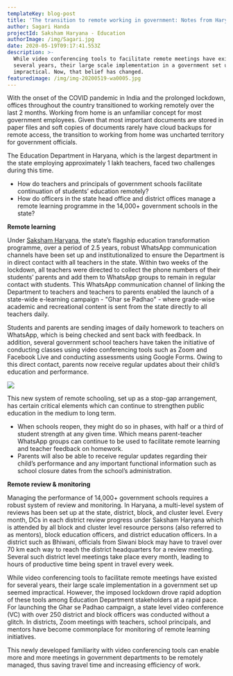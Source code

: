 ```yaml
---
templateKey: blog-post
title: 'The transition to remote working in government: Notes from Haryana'
author: Sagari Handa
projectId: Saksham Haryana - Education
authorImage: /img/Sagari.jpg
date: 2020-05-19T09:17:41.553Z
description: >-
  While video conferencing tools to facilitate remote meetings have existed for
  several years, their large scale implementation in a government set up seemed
  impractical. Now, that belief has changed. 
featuredimage: /img/img-20200519-wa0005.jpg
---
```

With the onset of the COVID pandemic in India and the prolonged lockdown, offices throughout the country transitioned to working remotely over the last 2 months. Working from home is an unfamiliar concept for most government employees. Given that most important documents are stored in paper files and soft copies of documents rarely have cloud backups for remote access, the transition to working from home was uncharted territory for government officials. 

The Education Department in Haryana, which is the largest department in the state employing approximately 1 lakh teachers, faced two challenges during this time.

* How do teachers and principals of government schools facilitate continuation of students’ education remotely?
* How do officers in the state head office and district offices manage a remote learning programme in the 14,000+ government schools in the state?

**Remote learning**

Under [Saksham Haryana](https://www.samagragovernance.in/project/saksham-education/), the state’s flagship education transformation programme, over a period of 2.5 years, robust WhatsApp communication channels have been set up and institutionalized to ensure the Department is in direct contact with all teachers in the state. Within two weeks of the lockdown, all teachers were directed to collect the phone numbers of their students’ parents and add them to WhatsApp groups to remain in regular contact with students. This WhatsApp communication channel of linking the Department to teachers and teachers to parents enabled the launch of a state-wide e-learning campaign - "Ghar se Padhao" - where grade-wise academic and recreational content is sent from the state directly to all teachers daily. 

Students and parents are sending images of daily homework to teachers on WhatsApp, which is being checked and sent back with feedback. In addition, several government school teachers have taken the initiative of conducting classes using video conferencing tools such as Zoom and Facebook Live and conducting assessments using Google Forms. Owing to this direct contact, parents now receive regular updates about their child’s education and performance. 

![](/img/sagari-blog_small.png)

This new system of remote schooling, set up as a stop-gap arrangement, has certain critical elements which can continue to strengthen public education in the medium to long term. 

* When schools reopen, they might do so in phases, with half or a third of student strength at any given time. Which means parent-teacher WhatsApp groups can continue to be used to facilitate remote learning and teacher feedback on homework. 
* Parents will also be able to receive regular updates regarding their child’s performance and any important functional information such as school closure dates  from the school’s administration.

**Remote review & monitoring**

Managing the performance of 14,000+ government schools requires a robust system of review and monitoring. In Haryana, a multi-level system of reviews has been set up at the state, district, block, and cluster level. Every month, DCs in each district review progress under Saksham Haryana which is attended by all block and cluster level resource persons (also referred to as mentors), block education officers, and district education officers. In a district such as Bhiwani, officials from Siwani block may have to travel over 70 km each way to reach the district headquarters for a review meeting. Several such district level meetings take place every month, leading to hours of productive time being spent in travel every week.  

While video conferencing tools to facilitate remote meetings have existed for several years, their large scale implementation in a government set up seemed impractical. However, the imposed lockdown drove rapid adoption of these tools among Education Department stakeholders at a rapid pace. For launching the Ghar se Padhao campaign, a state level video conference (VC) with over 250 district and block officers was conducted without a glitch. In districts, Zoom meetings with teachers, school principals, and mentors have become commonplace for monitoring of remote learning  initiatives. 

This newly developed familiarity with video conferencing tools can enable more and more meetings in government departments to be remotely managed, thus saving travel time and increasing efficiency of work.
